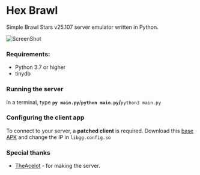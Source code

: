 # Hex Brawl

Simple Brawl Stars v25.107 server emulator written in Python.

![ScreenShot](https://cdn.discordapp.com/attachments/939599759851802656/939600047409074286/v25.png) 

### Requirements:
- Python 3.7 or higher
- tinydb

### Running the server
In a terminal, type __`py main.py`__/__`python main.py`/__`python3 main.py`

### Configuring the client app
To connect to your server, a **patched client** is required. 
Download this [base APK](https://mega.nz/file/zO4gkIQQ#9jTVoHmpSpFf0d4C42lhExh50sljJqyYCy0Id7FhnjA) and change the IP in `libgg.config.so`

### Special thanks
- [TheAcelot](https://github.com/theacelot) - for making the server.
